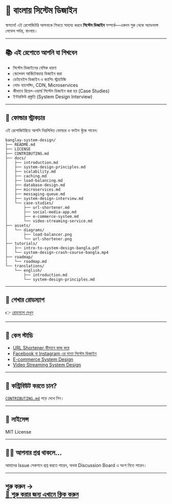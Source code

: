 # 🧠 বাংলায় সিস্টেম ডিজাইন

স্বাগতম! এই রেপোজিটরি আপনাকে শিখতে সাহায্য করবে **সিস্টেম ডিজাইন** সম্পর্কে—একদম শুরু থেকে অ্যাডভান্স লেভেল পর্যন্ত, বাংলায়।

---

## 📚 এই রেপোতে আপনি যা শিখবেন

- সিস্টেম ডিজাইনের বেসিক ধারণা
- স্কেলেবল আর্কিটেকচার ডিজাইন করা
- ডেটাবেইস ডিজাইন ও ক্যাশিং স্ট্র্যাটেজি
- লোড ব্যালেন্সিং, CDN, Microservices
- কীভাবে রিয়েল-ওয়ার্ল্ড সিস্টেম ডিজাইন করা হয় (Case Studies)
- ইন্টারভিউ প্রস্তুতি (System Design Interview)

---

## 📂 ফোল্ডার স্ট্রাকচার
এই রেপোজিটরিতে আপনি নিম্নলিখিত ফোল্ডার ও ফাইল খুঁজে পাবেন:
```
banglay-system-design/
├── README.md
├── LICENSE
├── CONTRIBUTING.md
├── docs/
│   ├── introduction.md
│   ├── system-design-principles.md
│   ├── scalability.md
│   ├── caching.md
│   ├── load-balancing.md
│   ├── database-design.md
│   ├── microservices.md
│   ├── messaging-queue.md
│   ├── system-design-interview.md
│   └── case-studies/
│       ├── url-shortener.md
│       ├── social-media-app.md
│       ├── e-commerce-system.md
│       └── video-streaming-service.md
├── assets/
│   └── diagrams/
│       ├── load-balancer.png
│       └── url-shortener.png
├── tutorials/
│   ├── intro-to-system-design-bangla.pdf
│   └── system-design-crash-course-bangla.mp4
├── roadmap/
│   └── roadmap.md
└── translations/
    └── english/
        ├── introduction.md
        └── system-design-principles.md
```


---

## 🧭 শেখার রোডম্যাপ

👉 [রোডম্যাপ দেখুন](roadmap/roadmap.md)

---

## 🧪 কেস স্টাডি

- [URL Shortener কীভাবে কাজ করে](docs/case-studies/url-shortener.md)
- [Facebook বা Instagram এর মতো সিস্টেম ডিজাইন](docs/case-studies/social-media-app.md)
- [E-commerce System Design](docs/case-studies/e-commerce-system.md)
- [Video Streaming System Design](docs/case-studies/video-streaming-service.md)

---

## 💬 কন্ট্রিবিউট করতে চান?

[`CONTRIBUTING.md`](CONTRIBUTING.md) পড়ে দেখে নিন।

---

## 🪪 লাইসেন্স

MIT License

---

## 🙋‍♂️ আপনার প্রশ্ন থাকলে...

আমাদের Issue সেকশনে প্রশ্ন করতে পারেন, অথবা Discussion Board এ অংশ নিতে পারেন।

---

**শুরু করুন →**  
[📖 শুরু করার জন্য এখানে ক্লিক করুন](docs/introduction.md)
---